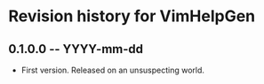 # Revision history for VimHelpGen

## 0.1.0.0 -- YYYY-mm-dd

* First version. Released on an unsuspecting world.
